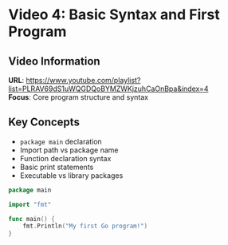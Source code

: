 # Video 4: Basic Syntax and First Program
## Video Information
**URL**: https://www.youtube.com/playlist?list=PLRAV69dS1uWQGDQoBYMZWKjzuhCaOnBpa&index=4  
**Focus**: Core program structure and syntax

## Key Concepts
- `package main` declaration
- Import path vs package name
- Function declaration syntax
- Basic print statements
- Executable vs library packages

```go
package main

import "fmt"

func main() {
    fmt.Println("My first Go program!")
}
```